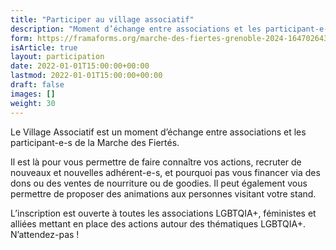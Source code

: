 ```yaml
---
title: "Participer au village associatif"
description: "Moment d’échange entre associations et les participant-e-s de la Marche des Fiertés, le village associatif est là pour vous permettre de faire connaître vos actions, recruter de nouveaux et nouvelles adhérent-e-s, et pourquoi pas vous financer via des dons ou des ventes de nourriture ou de goodies. Inscrivez-vous dès maintenant !"
form: https://framaforms.org/marche-des-fiertes-grenoble-2024-1647026438
isArticle: true
layout: participation
date: 2022-01-01T15:00:00+00:00
lastmod: 2022-01-01T15:00:00+00:00
draft: false
images: []
weight: 30
---
```


Le Village Associatif est un moment d’échange entre associations et les participant-e-s de la Marche des Fiertés.

Il est là pour vous permettre de faire connaître vos actions, recruter de nouveaux et nouvelles adhérent-e-s, et pourquoi pas vous financer via des dons ou des ventes de nourriture ou de goodies. Il peut également vous permettre de proposer des animations aux personnes visitant votre stand.

L’inscription est ouverte à toutes les associations LGBTQIA+, féministes et alliées mettant en place des actions autour des thématiques LGBTQIA+. N’attendez-pas !
